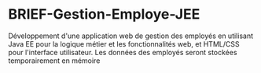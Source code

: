 # BRIEF-Gestion-Employe-JEE
Développement d'une application web de gestion des employés en utilisant Java EE pour la logique métier et les fonctionnalités web, et HTML/CSS pour l'interface utilisateur. Les données des employés seront stockées temporairement en mémoire
